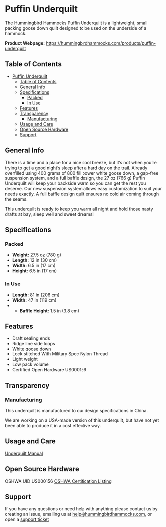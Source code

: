 # Puffin Underquilt

The Hummingbird Hammocks Puffin Underquilt is a lightweight, small packing goose down quilt designed to be used on the underside of a hammock.

**Product Webpage:**
https://hummingbirdhammocks.com/products/puffin-underquilt

## Table of Contents

- [Puffin Underquilt](#puffin-underquilt)
  - [Table of Contents](#table-of-contents)
  - [General Info](#general-info)
  - [Specifications](#specifications)
    - [Packed](#packed)
    - [In Use](#in-use)
  - [Features](#features)
  - [Transparency](#transparency)
    - [Manufacturing](#manufacturing)
  - [Usage and Care](#usage-and-care)
  - [Open Source Hardware](#open-source-hardware)
  - [Support](#support)

## General Info

There is a time and a place for a nice cool breeze, but it’s not when you’re trying to get a good night’s sleep after a hard day on the trail. Already overfilled using 400 grams of 800 fill power white goose down, a gap-free suspension system, and a full baffle design, the 27 oz (766 g) Puffin Underquilt will keep your backside warm so you can get the rest you deserve. Our new suspension system allows easy customization to suit your needs exactly. A full baffle design quilt ensures no cold air coming through the seams.

This underquilt is ready to keep you warm all night and hold those nasty drafts at bay, sleep well and sweet dreams!

## Specifications

### Packed

- **Weight:** 27.5 oz (780 g)
- **Length:** 12 in (30 cm)
- **Width:** 6.5 in (17 cm)
- **Height:** 6.5 in (17 cm)

### In Use

- **Length:** 81 in (206 cm)
- **Width:** 47 in (119 cm)
- - **Baffle Height:** 1.5 in (3.8 cm)

## Features

- Draft sealing ends
- Ridge line side loops
- White goose down
- Lock stitched With Military Spec Nylon Thread
- Light weight
- Low pack volume
- Certified Open Hardware US000156

## Transparency

### Manufacturing

This underquilt is manufactured to our design specifications in China.

We are working on a USA-made version of this underquilt, but have not yet been able to produce it in a cost effective way.

## Usage and Care

[Underquilt Manual](../Manual/README.md)

## Open Source Hardware

OSHWA UID US000156
[OSHWA Certification Listing](https://certification.oshwa.org/us000156.html)

## Support

If you have any questions or need help with anything please contact us by creating an issue, emailing us at [help@hummingbirdhammocks.com](mailto:help@hummingbirdhammocks.com), or open a [support ticket](https://help.hummingbirdhammocks.com/help/1694808310)

